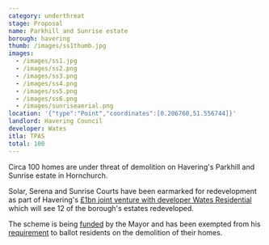 ```yaml
---
category: underthreat
stage: Proposal
name: Parkhill and Sunrise estate 
borough: havering
thumb: /images/ss1thumb.jpg
images:
  - /images/ss1.jpg
  - /images/ss2.png
  - /images/ss3.png
  - /images/ss4.png
  - /images/ss5.png
  - /images/ss6.png
  - /images/sunriseaerial.png
location: '{"type":"Point","coordinates":[0.206760,51.556744]}'
landlord: Havering Council
developer: Wates
itla: TPAS
total: 100
---
```

Circa 100 homes are under threat of demolition on Havering's Parkhill and Sunrise estate in Hornchurch.

Solar, Serena and Sunrise Courts have been earmarked for redevelopment as part of Havering's [£1bn joint venture with developer Wates Residential](https://www.wates.co.uk/articles/case-study/borough-of-havering-housing-redevelopment/) which will see 12 of the borough's estates redeveloped.

The scheme is being [funded](/approved/funding) by the Mayor and has been exempted from his [requirement](/approved/ballotexemptions) to ballot residents on the demolition of their homes.

